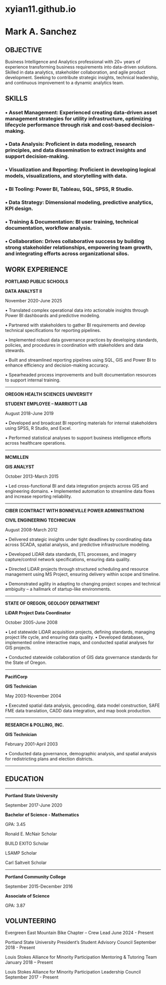 # xyian11.github.io

# Mark A. Sanchez

## OBJECTIVE

Business Intelligence and Analytics professional with 20+ years of experience transforming business requirements into data-driven solutions. Skilled in data analytics, stakeholder collaboration, and agile product development. Seeking to contribute strategic insights, technical leadership, and continuous improvement to a dynamic analytics team.

## SKILLS

### • Asset Management: Experienced creating data-driven asset management strategies for utility infrastructure, optimizing lifecycle performance through risk and cost-based decision-making.
### • Data Analysis: Proficient in data modeling, research principles, and data dissemination to extract insights and support decision-making.
### • Visualization and Reporting: Proficient in developing logical models, visualizations, and storytelling with data. 
### • BI Tooling: Power BI, Tableau, SQL, SPSS, R Studio.
### • Data Strategy: Dimensional modeling, predictive analytics, KPI design.
### • Training & Documentation: BI user training, technical documentation, workflow analysis.
### • Collaboration: Drives collaborative success by building strong stakeholder relationships, empowering team growth, and integrating efforts across organizational silos.

## WORK EXPERIENCE

**PORTLAND PUBLIC SCHOOLS**

**DATA ANALYST II**

November 2020-June 2025

• Translated complex operational data into actionable insights through Power BI dashboards and predictive modeling.

• Partnered with stakeholders to gather BI requirements and develop technical specifications for reporting pipelines.

• Implemented robust data governance practices by developing standards, policies, and procedures in coordination with stakeholders and data stewards.

• Built and streamlined reporting pipelines using SQL, GIS and Power BI to enhance efficiency and decision-making accuracy.

• Spearheaded process improvements and built documentation resources to support internal training.

_____________________________________


**OREGON HEALTH SCIENCES UNIVERSITY**

**STUDENT EMPLOYEE – MARRIOTT LAB**

August 2018-June 2019

• Developed and broadcast BI reporting materials for internal stakeholders using SPSS, R Studio, and Excel.

• Performed statistical analyses to support business intelligence efforts across healthcare operations.

_____________________________________

**MCMILLEN**

**GIS ANALYST**

October 2013-March 2015

• Led cross-functional BI and data integration projects across GIS and engineering domains.
• Implemented automation to streamline data flows and increase reporting reliability.

_____________________________________

**CIBER (CONTRACT WITH BONNEVILLE POWER ADMINISTRATION)**

**CIVIL ENGINEERING TECHNICIAN**

August 2008-March 2012

• Delivered strategic insights under tight deadlines by coordinating data across SCADA, spatial analysis, and predictive infrastructure modeling.

• Developed LiDAR data standards, ETL processes, and imagery capture/control network specifications, ensuring data quality.

• Directed LiDAR projects through structured scheduling and resource management using MS Project, ensuring delivery within scope and timeline.

• Demonstrated agility in adapting to changing project scopes and technical ambiguity – a hallmark of startup-like environments.

_____________________________________

**STATE OF OREGON, GEOLOGY DEPARTMENT**

**LiDAR Project Data Coordinator**

October 2005-June 2008

• Led statewide LiDAR acquisition projects, defining standards, managing project life cycle, and ensuring data quality. • Developed databases, implemented online interactive maps, and conducted spatial analyses for GIS projects.

• Conducted statewide collaboration of GIS data governance standards for the State of Oregon.

_____________________________________

**PacifiCorp**

**GIS Technician**

May 2003-November 2004

• Executed spatial data analysis, geocoding, data model construction, SAFE FME data translation, CADD data integration, and map book production.

_____________________________________

**RESEARCH & POLLING, INC.**

**GIS Technician**

February 2001-April 2003

• Conducted data governance, demographic analysis, and spatial analysis for redistricting plans and election districts.

_____________________________________

## EDUCATION

_____________________________________

**Portland State University**

September 2017-June 2020

**Bachelor of Science - Mathematics**

GPA: 3.45

Ronald E. McNair Scholar

BUILD EXITO Scholar

LSAMP Scholar

Carl Saltveit Scholar

_____________________________________

**Portland Community College**

September 2015-December 2016

**Associate of Science**

GPA: 3.87

## VOLUNTEERING

Evergreen East Mountain Bike Chapter – Crew Lead						June 2024 - Present

Portland State University President’s Student Advisory Council				September 2018 - Present

Louis Stokes Alliance for Minority Participation Mentoring & Tutoring Team			 January 2018 – Present

Louis Stokes Alliance for Minority Participation Leadership Council				September 2017 - Present

